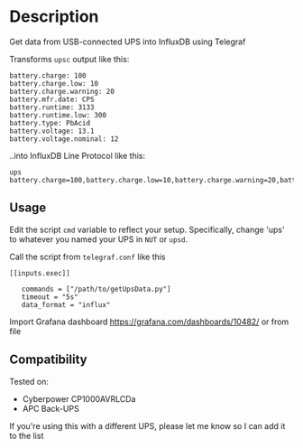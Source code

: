 # Description
Get data from USB-connected UPS into InfluxDB using Telegraf

Transforms `upsc` output like this:
```
battery.charge: 100
battery.charge.low: 10
battery.charge.warning: 20
battery.mfr.date: CPS
battery.runtime: 3133
battery.runtime.low: 300
battery.type: PbAcid
battery.voltage: 13.1
battery.voltage.nominal: 12
```
..into InfluxDB Line Protocol like this: 
```
ups battery.charge=100,battery.charge.low=10,battery.charge.warning=20,battery.mfr.date="CPS",battery.runtime=2970,battery.runtime.low=300,battery.type="PbAcid",battery.voltage=13.1,battery.voltage.nominal=12
```

## Usage

Edit the script `cmd` variable to reflect your setup. Specifically, change 'ups' to whatever you named your UPS in `NUT` or `upsd`.

Call the script from `telegraf.conf` like this
```
[[inputs.exec]]

   commands = ["/path/to/getUpsData.py"]
   timeout = "5s"
   data_format = "influx"
```
Import  Grafana dashboard https://grafana.com/dashboards/10482/ or from file

## Compatibility
Tested on:
* Cyberpower CP1000AVRLCDa
* APC Back-UPS

If you're using this with a different UPS, please let me know so I can add it to the list
